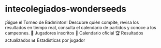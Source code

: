 # intecolegiados-wonderseeds
¡Sigue el Torneo de Bádminton! Descubre quién compite, revisa los resultados en tiempo real, consulta el calendario de partidos y conoce a los campeones.  🌟 Jugadores inscritos 📅 Calendario oficial 🏆 Resultados actualizados 📊 Estadísticas por jugador  
